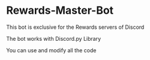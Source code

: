 # Rewards-Master-Bot
This bot is exclusive for the Rewards servers of Discord

The bot works with Discord.py Library

You can use and modify all the code 
